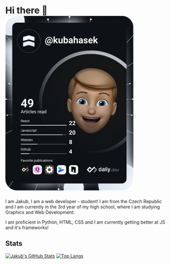 # Hi there 👋 <a href="https://app.daily.dev/kubahasek"><img src="https://github.com/kubahasek/kubahasek/blob/main/devcard.svg" width="400" alt="Jakub Hasek's Dev Card"/></a>


I am Jakub, I am a web developer - student! I am from the Czech Republic and I am currently in the 3rd year of my high school, where I am studying Graphics and Web Development.

I am proficient in Python, HTML, CSS and I am currently getting better at JS and it's frameworks!

## Stats

[![Jakub's GitHub Stats](https://github-readme-stats.vercel.app/api?username=kubahasek&show_icons=true&theme=onedark)](https://github.com/anuraghazra/github-readme-stats)
[![Top Langs](https://github-readme-stats.vercel.app/api/top-langs/?username=kubahasek&show_icons=true&theme=onedark&layout=compact)](https://github.com/anuraghazra/github-readme-stats)
